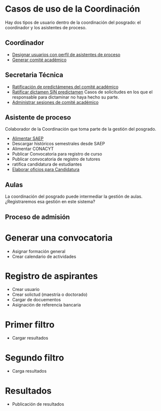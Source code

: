 # Casos de uso de la Coordinación

Hay dos tipos de usuario dentro de la coordinación del posgrado: el
coordinador y los asistentes de proceso.


## Coordinador

- [Designar usuarios con perfil de asistentes de proceso](designar_usuarios.md)
- [Generar comité académico](generar_comite_academico.md)

## Secretaria Técnica

- [Ratificación de predictámenes del comité académico](ratificacion_predictamenes.md)
- [Ratificar dictamen SIN predictamen](dicaminar.md) Casos de solicitudes en los que el responsable para dictaminar no haya hecho su parte.
- [Administrar sesiones de comité académico](administrar_sesiones_ca.md)

## Asistente de proceso

Colaborador de la Coordinación que toma parte de la gestión del
posgrado.

- [Alimentar SAEP](alimentar_saep.md)
- Descargar históricos semestrales desde SAEP
- Alimentar CONACYT
- Publicar Convocatoria para registro de curso
- Publicar convocatoria de registro de tutores
- ratifica candidatura de estudiantes
- [Elaborar oficios para Candidatura](oficios_para_firma_de_los_miembros_del_Jurado.md)

## Aulas

La coordinación del posgrado puede intermediar la gestión de aulas. ¿Registraremos esa gestión en este sistema?

## Proceso de admisión
# Generar una convocatoria
- Asignar formación general
- Crear calendario de actividades

# Registro de aspirantes
- Crear usuario
- Crear solictud (maestría o doctorado)
- Cargar de docuementos
- Asignación de referencia bancaria

# Primer filtro
- Cargar resultados

# Segundo filtro
- Carga resultados

# Resultados
- Publicación de resultados
